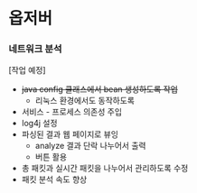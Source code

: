 # 옵저버
### 네트워크 분석

[작업 예정]
- ~~java config 클래스에서 bean 생성하도록 작업~~
    - 리눅스 환경에서도 동작하도록
- 서비스 - 프로세스 의존성 주입
- log4j 설정
- 파싱된 결과 웹 페이지로 뷰잉
    - analyze 결과 단락 나누어서 출력
    - 버튼 활용
- 총 패킷과 실시간 패킷을 나누어서 관리하도록 수정
- 패킷 분석 속도 향상
